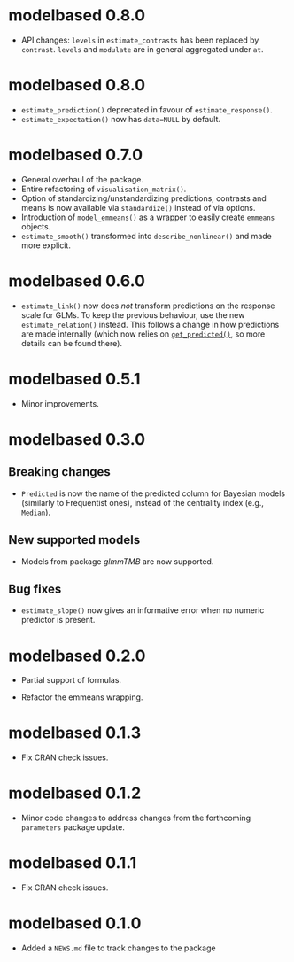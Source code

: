 # modelbased 0.8.0

- API changes: `levels` in `estimate_contrasts` has been replaced by `contrast`. `levels` and `modulate` are in general aggregated under `at`.

# modelbased 0.8.0

- `estimate_prediction()` deprecated in favour of `estimate_response()`.
- `estimate_expectation()` now has `data=NULL` by default.

# modelbased 0.7.0

- General overhaul of the package. 
- Entire refactoring of `visualisation_matrix()`.
- Option of standardizing/unstandardizing predictions, contrasts and means is now available via `standardize()` instead of via options.
- Introduction of `model_emmeans()` as a wrapper to easily create `emmeans` objects.
- `estimate_smooth()` transformed into `describe_nonlinear()` and made more explicit.

# modelbased 0.6.0

- `estimate_link()` now does *not* transform predictions on the response scale for GLMs. To keep the previous behaviour, use the new `estimate_relation()` instead. This follows a change in how predictions are made internally (which now relies on [`get_predicted()`](https://easystats.github.io/insight/reference/get_predicted.html), so more details can be found there).

# modelbased 0.5.1

- Minor improvements.

# modelbased 0.3.0

## Breaking changes

- `Predicted` is now the name of the predicted column for Bayesian models
  (similarly to Frequentist ones), instead of the centrality index (e.g.,
  `Median`).

## New supported models

- Models from package *glmmTMB* are now supported.

## Bug fixes

- `estimate_slope()` now gives an informative error when no numeric predictor is
  present.

# modelbased 0.2.0

- Partial support of formulas.

- Refactor the emmeans wrapping.

# modelbased 0.1.3

- Fix CRAN check issues.

# modelbased 0.1.2

- Minor code changes to address changes from the forthcoming `parameters`
  package update.

# modelbased 0.1.1

- Fix CRAN check issues.

# modelbased 0.1.0

- Added a `NEWS.md` file to track changes to the package

